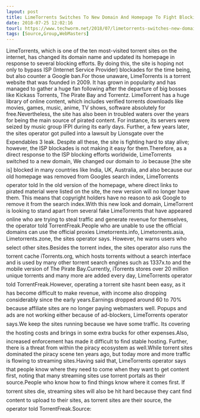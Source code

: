 ```yaml
---
layout: post
title: LimeTorrents Switches To New Domain And Homepage To Fight Blocking Efforts
date: 2018-07-25 12:02:16
tourl: https://www.techworm.net/2018/07/limetorrents-switches-new-domain-homepage-fight-blocking-efforts.html
tags: [Source,Group,WebMasters]
---
```

LimeTorrents, which is one of the ten most-visited torrent sites on the internet, has changed its domain name and updated its homepage in response to several blocking efforts. By doing this, the site is hoping not only to bypass ISP (Internet Service Provider) blockades for the time being, but also counter a Google ban.For those unaware, LimeTorrents is a torrent website that was founded in 2009. It has grown in popularity and has managed to gather a huge fan following after the departure of big bosses like Kickass Torrents, The Pirate Bay and Torrentz. LimeTorrent has a huge library of online content, which includes verified torrents downloads like movies, games, music, anime, TV shows, software absolutely for free.Nevertheless, the site has also been in troubled waters over the years for being the main source of pirated content. For instance, its servers were seized by music group IFPI during its early days. Further, a few years later, the sites operator got pulled into a lawsuit by Lionsgate over the Expendables 3 leak. Despite all these, the site is fighting hard to stay alive; however, the ISP blockades is not making it easy for them.Therefore, as a direct response to the ISP blocking efforts worldwide, LimeTorrents switched to a new domain, We changed our domain to .io because [the site is] blocked in many countries like India, UK, Australia, and also because our old homepage was removed from Googles search index, LimeTorrents operator told In the old version of the homepage, where direct links to pirated material were listed on the site, the new version will no longer have them. This means that copyright holders have no reason to ask Google to remove it from the search index.With this new look and domain, LimeTorrent is looking to stand apart from several fake LimeTorrents that have appeared online who are trying to steal traffic and generate revenue for themselves, the operator told TorrentFreak.People who are unable to use the official domains can use the official proxies Limetorrents.info, Limetorrents.asia, Limetorrents.zone, the sites operator says. However, he warns users who select other sites.Besides the torrent index, the sites operator also runs the torrent cache iTorrents.org, which hosts torrents without a search interface and is used by many other torrent search engines such as 1337x.to and the mobile version of The Pirate Bay.Currently, iTorrents stores over 20 million unique torrents and many more are added every day, LimeTorrents operator told TorrentFreak.However, operating a torrent site hasnt been easy, as it has become difficult to make revenue, with income also dropping considerably since the early years.Earnings dropped around 60 to 70% because affiliate sites are no longer paying webmasters well. Popups and ads are not working either because of ad-blockers, LimeTorrents operator says.We keep the sites running because we have some traffic. Its covering the hosting costs and brings in some extra bucks for other expenses.Also, increased enforcement has made it difficult to find stable hosting. Further, there is a threat from within the piracy ecosystem as well.While torrent sites dominated the piracy scene ten years ago, but today more and more traffic is flowing to streaming sites.Having said that, LimeTorrents operator says that people know where they need to come when they want to get content first, noting that many streaming sites use torrent portals as their source.People who know how to find things know where it comes first. If torrent sites die, streaming sites will also be hit hard because they cant find content to upload to their sites, as torrent sites are their source, the operator told TorrentFreak.Source: 